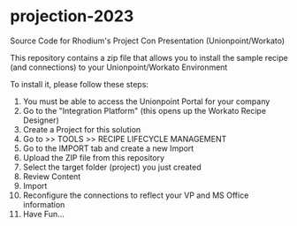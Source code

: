 # projection-2023
Source Code for Rhodium's Project Con Presentation (Unionpoint/Workato)

This repository contains a zip file that allows you to install the sample recipe (and connections) to your Unionpoint/Workato Environment

To install it, please follow these steps:
1. You must be able to access the Unionpoint Portal for your company
2. Go to the "Integration Platform" (this opens up the Workato Recipe Designer)
3. Create a Project for this solution
4. Go to >> TOOLS >> RECIPE LIFECYCLE MANAGEMENT
5. Go to the IMPORT tab and create a new Import
6. Upload the ZIP file from this repository
7. Select the target folder (project) you just created
8. Review Content
9. Import
10. Reconfigure the connections to reflect your VP and MS Office information
11. Have Fun...

